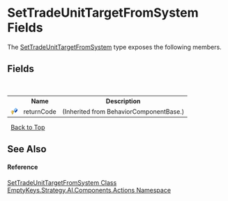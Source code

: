 # SetTradeUnitTargetFromSystem Fields
 

The <a href="T_EmptyKeys_Strategy_AI_Components_Actions_SetTradeUnitTargetFromSystem">SetTradeUnitTargetFromSystem</a> type exposes the following members.


## Fields
&nbsp;<table><tr><th></th><th>Name</th><th>Description</th></tr><tr><td>![Protected field](media/protfield.gif "Protected field")</td><td>returnCode</td><td> (Inherited from BehaviorComponentBase.)</td></tr></table>&nbsp;
<a href="#settradeunittargetfromsystem-fields">Back to Top</a>

## See Also


#### Reference
<a href="T_EmptyKeys_Strategy_AI_Components_Actions_SetTradeUnitTargetFromSystem">SetTradeUnitTargetFromSystem Class</a><br /><a href="N_EmptyKeys_Strategy_AI_Components_Actions">EmptyKeys.Strategy.AI.Components.Actions Namespace</a><br />